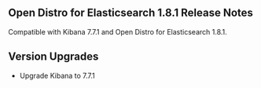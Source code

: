 ## Open Distro for Elasticsearch 1.8.1 Release Notes

Compatible with Kibana 7.7.1 and Open Distro for Elasticsearch 1.8.1.

## Version Upgrades
- Upgrade Kibana to 7.7.1
